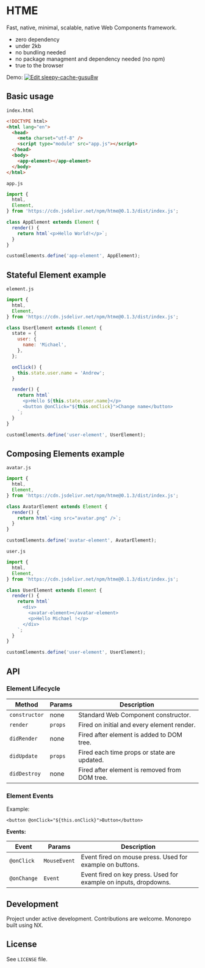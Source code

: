 # HTME

Fast, native, minimal, scalable, native Web Components framework.

- zero dependency
- under 2kb
- no bundling needed
- no package managment and dependency needed (no npm)
- true to the browser

Demo:
[![Edit sleepy-cache-gusu8w](https://codesandbox.io/static/img/play-codesandbox.svg)](https://codesandbox.io/s/sleepy-cache-gusu8w?fontsize=14&hidenavigation=1&theme=dark)

## Basic usage

`index.html`

```html
<!DOCTYPE html>
<html lang="en">
  <head>
    <meta charset="utf-8" />
    <script type="module" src="app.js"></script>
  </head>
  <body>
    <app-element></app-element>
  </body>
</html>
```

`app.js`

```js
import {
  html,
  Element,
} from 'https://cdn.jsdelivr.net/npm/htme@0.1.3/dist/index.js';

class AppElement extends Element {
  render() {
    return html`<p>Hello World!</p>`;
  }
}

customElements.define('app-element', AppElement);
```

## Stateful Element example

`element.js`

```js
import {
  html,
  Element,
} from 'https://cdn.jsdelivr.net/npm/htme@0.1.3/dist/index.js';

class UserElement extends Element {
  state = {
    user: {
      name: 'Michael',
    },
  };

  onClick() {
    this.state.user.name = 'Andrew';
  }

  render() {
    return html`
      <p>Hello ${this.state.user.name}</p>
      <button @onClick="${this.onClick}">Change name</button>
    `;
  }
}

customElements.define('user-element', UserElement);
```

## Composing Elements example

`avatar.js`

```js
import {
  html,
  Element,
} from 'https://cdn.jsdelivr.net/npm/htme@0.1.3/dist/index.js';

class AvatarElement extends Element {
  render() {
    return html`<img src="avatar.png" />`;
  }
}

customElements.define('avatar-element', AvatarElement);
```

`user.js`

```js
import {
  html,
  Element,
} from 'https://cdn.jsdelivr.net/npm/htme@0.1.3/dist/index.js';

class UserElement extends Element {
  render() {
    return html`
      <div>
        <avatar-element></avatar-element>
        <p>Hello Michael !</p>
      </div>
    `;
  }
}

customElements.define('user-element', UserElement);
```

## API

### Element Lifecycle

| Method        | Params  | Description                                   |
| ------------- | ------- | --------------------------------------------- |
| `constructor` | none    | Standard Web Component constructor.           |
| `render`      | `props` | Fired on initial and every element render.    |
| `didRender`   | none    | Fired after element is added to DOM tree.     |
| `didUpdate`   | `props` | Fired each time props or state are updated.   |
| `didDestroy`  | none    | Fired after element is removed from DOM tree. |

### Element Events

Example:

```
<button @onClick="${this.onClick}">Button</button>
```

**Events:**

| Event       | Params       | Description                                                      |
| ----------- | ------------ | ---------------------------------------------------------------- |
| `@onClick`  | `MouseEvent` | Event fired on mouse press. Used for example on buttons.         |
| `@onChange` | `Event`      | Event fired on key press. Used for example on inputs, dropdowns. |

## Development

Project under active development. Contributions are welcome. Monorepo built using NX.

## License

See `LICENSE` file.

